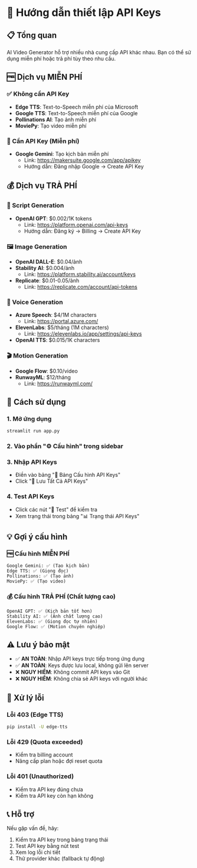 # 🔑 Hướng dẫn thiết lập API Keys

## 📋 Tổng quan

AI Video Generator hỗ trợ nhiều nhà cung cấp API khác nhau. Bạn có thể sử dụng miễn phí hoặc trả phí tùy theo nhu cầu.

## 🆓 Dịch vụ MIỄN PHÍ

### ✅ Không cần API Key
- **Edge TTS**: Text-to-Speech miễn phí của Microsoft
- **Google TTS**: Text-to-Speech miễn phí của Google  
- **Pollinations AI**: Tạo ảnh miễn phí
- **MoviePy**: Tạo video miễn phí

### 🔑 Cần API Key (Miễn phí)
- **Google Gemini**: Tạo kịch bản miễn phí
  - Link: https://makersuite.google.com/app/apikey
  - Hướng dẫn: Đăng nhập Google → Create API Key

## 💰 Dịch vụ TRẢ PHÍ

### 🤖 Script Generation
- **OpenAI GPT**: $0.002/1K tokens
  - Link: https://platform.openai.com/api-keys
  - Hướng dẫn: Đăng ký → Billing → Create API Key

### 🖼️ Image Generation  
- **OpenAI DALL-E**: $0.04/ảnh
- **Stability AI**: $0.004/ảnh
  - Link: https://platform.stability.ai/account/keys
- **Replicate**: $0.01-0.05/ảnh
  - Link: https://replicate.com/account/api-tokens

### 🎤 Voice Generation
- **Azure Speech**: $4/1M characters
  - Link: https://portal.azure.com/
- **ElevenLabs**: $5/tháng (1M characters)
  - Link: https://elevenlabs.io/app/settings/api-keys
- **OpenAI TTS**: $0.015/1K characters

### 🎬 Motion Generation
- **Google Flow**: $0.10/video
- **RunwayML**: $12/tháng
  - Link: https://runwayml.com/

## 🚀 Cách sử dụng

### 1. Mở ứng dụng
```bash
streamlit run app.py
```

### 2. Vào phần "⚙️ Cấu hình" trong sidebar

### 3. Nhập API Keys
- Điền vào bảng "🔑 Bảng Cấu hình API Keys"
- Click "💾 Lưu Tất Cả API Keys"

### 4. Test API Keys
- Click các nút "🧪 Test" để kiểm tra
- Xem trạng thái trong bảng "📊 Trạng thái API Keys"

## 💡 Gợi ý cấu hình

### 🆓 Cấu hình MIỄN PHÍ
```
Google Gemini: ✅ (Tạo kịch bản)
Edge TTS: ✅ (Giọng đọc)
Pollinations: ✅ (Tạo ảnh)
MoviePy: ✅ (Tạo video)
```

### 💰 Cấu hình TRẢ PHÍ (Chất lượng cao)
```
OpenAI GPT: ✅ (Kịch bản tốt hơn)
Stability AI: ✅ (Ảnh chất lượng cao)
ElevenLabs: ✅ (Giọng đọc tự nhiên)
Google Flow: ✅ (Motion chuyên nghiệp)
```

## ⚠️ Lưu ý bảo mật

- ✅ **AN TOÀN**: Nhập API keys trực tiếp trong ứng dụng
- ✅ **AN TOÀN**: Keys được lưu local, không gửi lên server
- ❌ **NGUY HIỂM**: Không commit API keys vào Git
- ❌ **NGUY HIỂM**: Không chia sẻ API keys với người khác

## 🔧 Xử lý lỗi

### Lỗi 403 (Edge TTS)
```bash
pip install -U edge-tts
```

### Lỗi 429 (Quota exceeded)
- Kiểm tra billing account
- Nâng cấp plan hoặc đợi reset quota

### Lỗi 401 (Unauthorized)
- Kiểm tra API key đúng chưa
- Kiểm tra API key còn hạn không

## 📞 Hỗ trợ

Nếu gặp vấn đề, hãy:
1. Kiểm tra API key trong bảng trạng thái
2. Test API key bằng nút test
3. Xem log lỗi chi tiết
4. Thử provider khác (fallback tự động)
